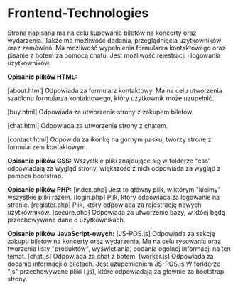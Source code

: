 # Frontend-Technologies

Strona napisana ma na celu kupowanie biletów na koncerty oraz wydarzenia. Także ma możliwość dodania, przeglądnięcia użytkowników oraz zamówień. Ma możliwość wypełnienia formularza kontaktowego oraz pisanie z botem za pomocą chatu. Jest możliwość rejestracji i logowania użytkowników. 


**Opisanie plików HTML:**

[about.html] Odpowiada za formularz kontaktowy. Ma na celu utworzenia szablonu formularza kontaktowego, który użytkownik może uzupełnić.

[buy.html] Odpowiada za utworzenie strony z zakupem biletów. 

[chat.html] Odpowiada za utworzenie strony z chatem.

[contact.html] Odpowida za ikonkę na górnym pasku, tworzy stronę z formularzem kontaktowym. 

**Opisanie plików CSS:**
Wszystkie pliki znajdujące się w folderze "css" odpowiadają za wygląd strony, większość z nich odpowiada za wygląd z pomoca bootstrap.

**Opisanie plików PHP:**
[index.php] Jest to główny plik, w którym "kleimy" wszystkie pliki razem.
[login.php] Plik, który odpowiada za logowanie na stronie. 
[register.php] Plik, który odpowiada za rejestrację nowych użytkowników.
[secure.php] Odpowiada za utworzenie bazy, w któej będą przechowywane dane o użytkownikach.


**Opisanie plików JavaScript-owych:**
[JS-POS.js] Odpowiada za sekcję zakupu biletów na koncerty oraz wydarzenia. Ma na celu rysowania oraz tworzenia listy "produktów", wyświetlania, podania ogólnej informacji na ten temat. 
[chat.js] Odpowiada za chat z botem.
[worker.js] Odpowiada za dodanie informacji o biletach. Jest uzupełnieniem JS-POS.js
W forlderze "js" przechowywane pliki (.js), które odpowiadają za głownie za bootstrap strony.
